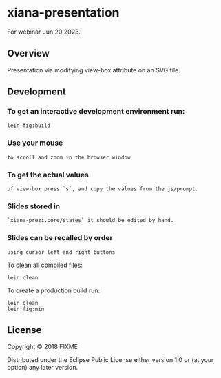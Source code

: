 # xiana-presentation

For webinar Jun 20 2023.

## Overview

Presentation via modifying view-box attribute on an SVG file.

## Development

### To get an interactive development environment run:

    lein fig:build

### Use your mouse

    to scroll and zoom in the browser window

### To get the actual values

    of view-box press `s`, and copy the values from the js/prompt.

### Slides stored in

    `xiana-prezi.core/states` it should be edited by hand.

### Slides can be recalled by order

    using cursor left and right buttons

To clean all compiled files:

	lein clean

To create a production build run:

	lein clean
	lein fig:min

## License

Copyright © 2018 FIXME

Distributed under the Eclipse Public License either version 1.0 or (at your option) any later version.
